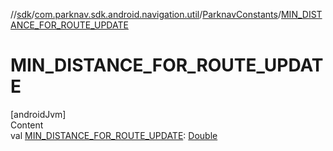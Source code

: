 //[sdk](../../../index.md)/[com.parknav.sdk.android.navigation.util](../index.md)/[ParknavConstants](index.md)/[MIN_DISTANCE_FOR_ROUTE_UPDATE](-m-i-n_-d-i-s-t-a-n-c-e_-f-o-r_-r-o-u-t-e_-u-p-d-a-t-e.md)



# MIN_DISTANCE_FOR_ROUTE_UPDATE  
[androidJvm]  
Content  
val [MIN_DISTANCE_FOR_ROUTE_UPDATE](-m-i-n_-d-i-s-t-a-n-c-e_-f-o-r_-r-o-u-t-e_-u-p-d-a-t-e.md): [Double](https://kotlinlang.org/api/latest/jvm/stdlib/kotlin/-double/index.html)  



